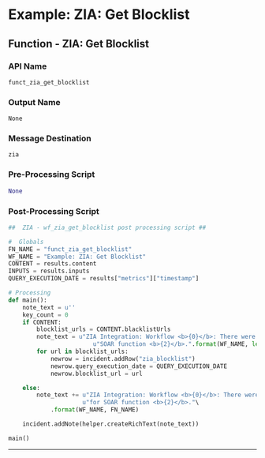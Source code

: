 <!--
    DO NOT MANUALLY EDIT THIS FILE
    THIS FILE IS AUTOMATICALLY GENERATED WITH resilient-circuits codegen
-->

# Example: ZIA: Get Blocklist

## Function - ZIA: Get Blocklist

### API Name
`funct_zia_get_blocklist`

### Output Name
`None`

### Message Destination
`zia`

### Pre-Processing Script
```python
None
```

### Post-Processing Script
```python
##  ZIA - wf_zia_get_blocklist post processing script ##

#  Globals
FN_NAME = "funct_zia_get_blocklist"
WF_NAME = "Example: ZIA: Get Blocklist"
CONTENT = results.content
INPUTS = results.inputs
QUERY_EXECUTION_DATE = results["metrics"]["timestamp"]

# Processing
def main():
    note_text = u''
    key_count = 0
    if CONTENT:
        blocklist_urls = CONTENT.blacklistUrls
        note_text = u"ZIA Integration: Workflow <b>{0}</b>: There were <b>{1}</b> blocklist URLS (s) returned for " \
                        u"SOAR function <b>{2}</b>.".format(WF_NAME, len(blocklist_urls), FN_NAME)
        for url in blocklist_urls:
            newrow = incident.addRow("zia_blocklist")
            newrow.query_execution_date = QUERY_EXECUTION_DATE
            newrow.blocklist_url = url

    else:
        note_text += u"ZIA Integration: Workflow <b>{0}</b>: There were <b>no</b> results returned " \
                     u"for SOAR function <b>{2}</b>."\
            .format(WF_NAME, FN_NAME)

    incident.addNote(helper.createRichText(note_text))

main()

```

---

